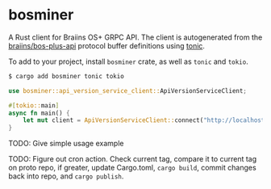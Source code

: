 # bosminer

A Rust client for Braiins OS+ GRPC API. The client is autogenerated from the [braiins/bos-plus-api](https://github.com/braiins/bos-plus-api) protocol buffer definitions using [tonic](https://github.com/hyperium/tonic).

To add to your project, install `bosminer` crate, as well as `tonic` and `tokio`.

```bash
$ cargo add bosminer tonic tokio
```

```rust
use bosminer::api_version_service_client::ApiVersionServiceClient;

#[tokio::main]
async fn main() {
    let mut client = ApiVersionServiceClient::connect("http://localhost:2000").await.unwrap();
}
```

TODO: Give simple usage example

TODO: Figure out cron action. Check current tag, compare it to current tag on proto repo, if greater, update Cargo.toml, `cargo build`, commit changes back into repo, and `cargo publish`.
